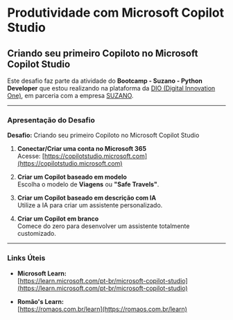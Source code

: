 # Produtividade com Microsoft Copilot Studio

## Criando seu primeiro Copiloto no Microsoft Copilot Studio

Este desafio faz parte da atividade do **Bootcamp - Suzano - Python Developer** que estou realizando na plataforma da [DIO (Digital Innovation One)](https://www.dio.me/), em parceria com a empresa [SUZANO](https://www.suzano.com.br).

---

### Apresentação do Desafio

**Desafio:** Criando seu primeiro Copiloto no Microsoft Copilot Studio

1. **Conectar/Criar uma conta no Microsoft 365**  
   Acesse: [https://copilotstudio.microsoft.com](https://copilotstudio.microsoft.com)

2. **Criar um Copilot baseado em modelo**  
   Escolha o modelo de **Viagens** ou **"Safe Travels"**.

3. **Criar um Copilot baseado em descrição com IA**  
   Utilize a IA para criar um assistente personalizado.

4. **Criar um Copilot em branco**  
   Comece do zero para desenvolver um assistente totalmente customizado.

---

### Links Úteis

- **Microsoft Learn:**  
  [https://learn.microsoft.com/pt-br/microsoft-copilot-studio](https://learn.microsoft.com/pt-br/microsoft-copilot-studio)

- **Romão's Learn:**  
  [https://romaos.com.br/learn](https://romaos.com.br/learn)